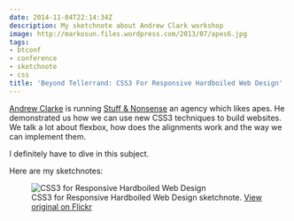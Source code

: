 ```yaml
---
date: 2014-11-04T22:14:34Z
description: My sketchnote about Andrew Clark workshop
image: http://markosun.files.wordpress.com/2013/07/apes6.jpg
tags:
- btconf
- conference
- sketchnote
- css
title: 'Beyond Tellerrand: CSS3 For Responsive Hardboiled Web Design'
---
```


[Andrew Clarke](http://www.twitter.com/malarkey) is running [Stuff & Nonsense](http://stuffandnonsense.co.uk) an agency which likes apes. He demonstrated us how we can use new CSS3 techniques to build websites. We talk a lot about flexbox, how does the alignments work and the way we can implement them.

I definitely have to dive in this subject.   

Here are my sketchnotes:

<figure>
  <img src="https://farm6.staticflickr.com/5603/15710114371_239b9011e5.jpg" alt="CSS3 for Responsive Hardboiled Web Design">
  <figcaption>
  CSS3 for Responsive Hardboiled Web Design sketchnote. <a href="https://www.flickr.com/photos/alienlebarge/15710114371">View original on Flickr</a>
  </figcaption>
</figure>
